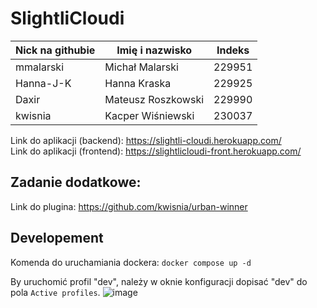 # SlightliCloudi
| Nick na githubie | Imię i nazwisko    | Indeks |
|------------------|--------------------|--------|
| mmalarski        | Michał Malarski    | 229951 |
| Hanna-J-K        | Hanna Kraska       | 229925 |
| Daxir            | Mateusz Roszkowski | 229990 |
| kwisnia          | Kacper Wiśniewski  | 230037 |
    
Link do aplikacji (backend):  https://slightli-cloudi.herokuapp.com/  
Link do aplikacji (frontend): https://slightlicloudi-front.herokuapp.com/

## Zadanie dodatkowe:
Link do plugina: https://github.com/kwisnia/urban-winner

## Developement
Komenda do uruchamiania dockera:
    ```docker compose up -d```
    
   
By uruchomić profil "dev", należy w oknie konfiguracji dopisać "dev" do pola `Active profiles`.
![image](https://user-images.githubusercontent.com/61986363/163808616-731b4eeb-66fe-47f1-a485-5363580356c0.png)


